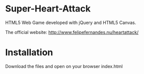 Super-Heart-Attack
==================

HTML5 Web Game developed with jQuery and HTML5 Canvas.

The official website: http://www.felipefernandes.nu/heartattack/

Installation
==================

Download the files and open on your browser index.html
